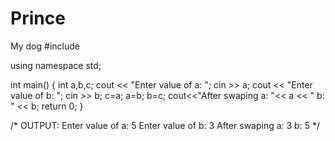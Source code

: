 # Prince
My dog
#include <iostream>
 
using namespace std;
 
int main()
{
    int a,b,c;
    cout << "Enter value of a: ";
    cin >> a;
    cout << "Enter value of b: ";
    cin >> b;
    c=a;
    a=b;
    b=c;
    cout<<"After swaping a: "<< a << " b: " << b;
    return 0;
}
 
/*
OUTPUT:
Enter value of a: 5
Enter value of b: 3
After swaping a: 3 b: 5
*/
